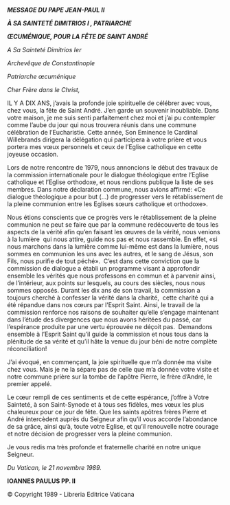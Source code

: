 ***MESSAGE DU PAPE JEAN-PAUL II***

***À SA SAINTETÉ DIMITRIOS I , PATRIARCHE***

***ŒCUMÉNIQUE, POUR LA FÊTE DE SAINT ANDRÉ***

*A Sa Sainteté Dimitrios Ier*

*Archevêque de Constantinople*

*Patriarche œcuménique*

*Cher Frère dans le Christ,*

IL Y A DIX ANS, j’avais la profonde joie spirituelle de célébrer avec vous, chez vous, la fête de Saint André. J’en garde un souvenir inoubliable. Dans votre maison, je me suis senti parfaitement chez moi et j’ai pu contempler comme l’aube du jour qui nous trouvera réunis dans une commune célébration de l’Eucharistie. Cette année, Son Eminence le Cardinal Willebrands dirigera la délégation qui participera à votre prière et vous portera mes vœux personnels et ceux de l’Eglise catholique en cette joyeuse occasion.

Lors de notre rencontre de 1979, nous annoncions le début des travaux de la commission internationale pour le dialogue théologique entre l’Eglise catholique et l’Eglise orthodoxe, et nous rendions publique la liste de ses membres. Dans notre déclaration commune, nous avions affirmé: «Ce dialogue théologique a pour but (...) de progresser vers le rétablissement de la pleine communion entre les Eglises sœurs catholique et orthodoxe».

Nous étions conscients que ce progrès vers le rétablissement de la pleine communion ne peut se faire que par la commune redécouverte de tous les aspects de la vérité afin qu’en faisant les œuvres de la vérité, nous venions à la lumière  qui nous attire, guide nos pas et nous rassemble. En effet, «si nous marchons dans la lumière comme lui-même est dans la lumière, nous sommes en communion les uns avec les autres, et le sang de Jésus, son Fils, nous purifie de tout péché».  C’est dans cette conviction que la commission de dialogue a établi un programme visant à approfondir ensemble les vérités que nous professons en commun et à parvenir ainsi, de l’intérieur, aux points sur lesquels, au cours des siècles, nous nous sommes opposés. Durant les dix ans de son travail, la commission a toujours cherché à confesser la vérité dans la charité,  cette charité qui a été répandue dans nos cœurs par l’Esprit Saint. Ainsi, le travail de la commission renforce nos raisons de souhaiter qu’elle s’engage maintenant dans l’étude des divergences que nous avons héritées du passé, car l’espérance produite par une vertu éprouvée ne déçoit pas.  Demandons ensemble à l’Esprit Saint qu’il guide la commission et nous tous dans la plénitude de sa vérité et qu’il hâte la venue du jour béni de notre complète réconciliation!

J’ai évoqué, en commençant, la joie spirituelle que m’a donnée ma visite chez vous. Mais je ne la sépare pas de celle que m’a donnée votre visite et notre commune prière sur la tombe de l’apôtre Pierre, le frère d’André, le premier appelé.

Le cœur rempli de ces sentiments et de cette espérance, j’offre à Votre Sainteté, à son Saint-Synode et à tous ses fidèles, mes vœux les plus chaleureux pour ce jour de fête. Que les saints apôtres frères Pierre et André intercèdent auprès du Seigneur afin qu’il vous accorde l’abondance de sa grâce, ainsi qu’à, toute votre Eglise, et qu’il renouvelle notre courage et notre décision de progresser vers la pleine communion.

Je vous redis ma très profonde et fraternelle charité en notre unique Seigneur.

*Du Vatican, le 21 novembre 1989.*

**IOANNES PAULUS PP. II**

© Copyright 1989 - Libreria Editrice Vaticana